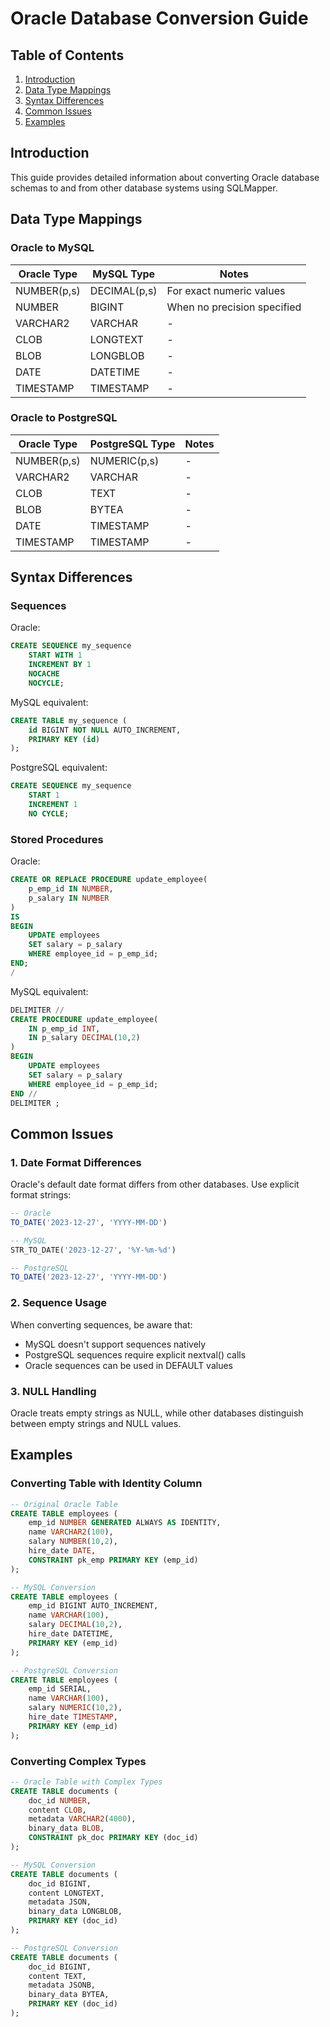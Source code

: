 # Oracle Database Conversion Guide

## Table of Contents
1. [Introduction](#introduction)
2. [Data Type Mappings](#data-type-mappings)
3. [Syntax Differences](#syntax-differences)
4. [Common Issues](#common-issues)
5. [Examples](#examples)

## Introduction
This guide provides detailed information about converting Oracle database schemas to and from other database systems using SQLMapper.

## Data Type Mappings

### Oracle to MySQL
| Oracle Type | MySQL Type | Notes |
|------------|------------|-------|
| NUMBER(p,s) | DECIMAL(p,s) | For exact numeric values |
| NUMBER | BIGINT | When no precision specified |
| VARCHAR2 | VARCHAR | - |
| CLOB | LONGTEXT | - |
| BLOB | LONGBLOB | - |
| DATE | DATETIME | - |
| TIMESTAMP | TIMESTAMP | - |

### Oracle to PostgreSQL
| Oracle Type | PostgreSQL Type | Notes |
|------------|-----------------|-------|
| NUMBER(p,s) | NUMERIC(p,s) | - |
| VARCHAR2 | VARCHAR | - |
| CLOB | TEXT | - |
| BLOB | BYTEA | - |
| DATE | TIMESTAMP | - |
| TIMESTAMP | TIMESTAMP | - |

## Syntax Differences

### Sequences
Oracle:
```sql
CREATE SEQUENCE my_sequence
    START WITH 1
    INCREMENT BY 1
    NOCACHE
    NOCYCLE;
```

MySQL equivalent:
```sql
CREATE TABLE my_sequence (
    id BIGINT NOT NULL AUTO_INCREMENT,
    PRIMARY KEY (id)
);
```

PostgreSQL equivalent:
```sql
CREATE SEQUENCE my_sequence
    START 1
    INCREMENT 1
    NO CYCLE;
```

### Stored Procedures
Oracle:
```sql
CREATE OR REPLACE PROCEDURE update_employee(
    p_emp_id IN NUMBER,
    p_salary IN NUMBER
)
IS
BEGIN
    UPDATE employees 
    SET salary = p_salary 
    WHERE employee_id = p_emp_id;
END;
/
```

MySQL equivalent:
```sql
DELIMITER //
CREATE PROCEDURE update_employee(
    IN p_emp_id INT,
    IN p_salary DECIMAL(10,2)
)
BEGIN
    UPDATE employees 
    SET salary = p_salary 
    WHERE employee_id = p_emp_id;
END //
DELIMITER ;
```

## Common Issues

### 1. Date Format Differences
Oracle's default date format differs from other databases. Use explicit format strings:
```sql
-- Oracle
TO_DATE('2023-12-27', 'YYYY-MM-DD')

-- MySQL
STR_TO_DATE('2023-12-27', '%Y-%m-%d')

-- PostgreSQL
TO_DATE('2023-12-27', 'YYYY-MM-DD')
```

### 2. Sequence Usage
When converting sequences, be aware that:
- MySQL doesn't support sequences natively
- PostgreSQL sequences require explicit nextval() calls
- Oracle sequences can be used in DEFAULT values

### 3. NULL Handling
Oracle treats empty strings as NULL, while other databases distinguish between empty strings and NULL values.

## Examples

### Converting Table with Identity Column
```sql
-- Original Oracle Table
CREATE TABLE employees (
    emp_id NUMBER GENERATED ALWAYS AS IDENTITY,
    name VARCHAR2(100),
    salary NUMBER(10,2),
    hire_date DATE,
    CONSTRAINT pk_emp PRIMARY KEY (emp_id)
);

-- MySQL Conversion
CREATE TABLE employees (
    emp_id BIGINT AUTO_INCREMENT,
    name VARCHAR(100),
    salary DECIMAL(10,2),
    hire_date DATETIME,
    PRIMARY KEY (emp_id)
);

-- PostgreSQL Conversion
CREATE TABLE employees (
    emp_id SERIAL,
    name VARCHAR(100),
    salary NUMERIC(10,2),
    hire_date TIMESTAMP,
    PRIMARY KEY (emp_id)
);
```

### Converting Complex Types
```sql
-- Oracle Table with Complex Types
CREATE TABLE documents (
    doc_id NUMBER,
    content CLOB,
    metadata VARCHAR2(4000),
    binary_data BLOB,
    CONSTRAINT pk_doc PRIMARY KEY (doc_id)
);

-- MySQL Conversion
CREATE TABLE documents (
    doc_id BIGINT,
    content LONGTEXT,
    metadata JSON,
    binary_data LONGBLOB,
    PRIMARY KEY (doc_id)
);

-- PostgreSQL Conversion
CREATE TABLE documents (
    doc_id BIGINT,
    content TEXT,
    metadata JSONB,
    binary_data BYTEA,
    PRIMARY KEY (doc_id)
);
``` 
